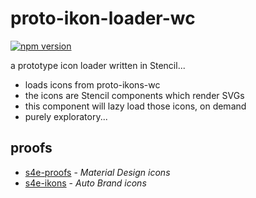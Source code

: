 # proto-ikon-loader-wc

[![npm version](https://badge.fury.io/js/proto-ikon-loader-wc.svg)](https://npmjs.com/package/proto-ikon-loader-wc)

a prototype icon loader written in Stencil...

- loads icons from proto-ikons-wc
- the icons are Stencil components which render SVGs
- this component will lazy load those icons, on demand
- purely exploratory...

## proofs

- [s4e-proofs][icons-io] - _Material Design icons_
- [s4e-ikons][ikons-io] - _Auto Brand icons_

[icons-io]: https://s4e-proofs.vercel.app
[ikons-io]: https://s4e-ikon-proofs.vercel.app


